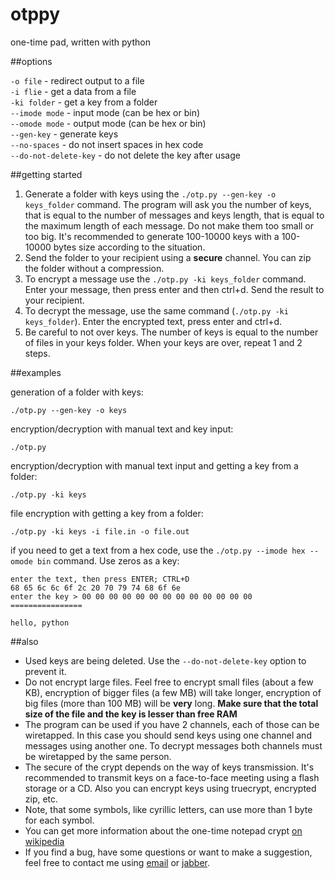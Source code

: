 otppy
=====

one-time pad, written with python

##options

`-o file` - redirect output to a file  
`-i flie` - get a data from a file  
`-ki folder` - get a key from a folder  
`--imode mode` - input mode (can be hex or bin)  
`--omode mode` - output mode (can be hex or bin)  
`--gen-key` - generate keys  
`--no-spaces` - do not insert spaces in hex code  
`--do-not-delete-key` - do not delete the key after usage  

##getting started

1. Generate a folder with keys using the `./otp.py --gen-key -o keys_folder` command. The program will ask you the number of keys, that is equal to the number of messages and keys length, that is equal to the maximum length of each message. Do not make them too small or too big. It's recommended to generate 100-10000 keys with a 100-10000 bytes size according to the situation.
2. Send the folder to your recipient using a **secure** channel. You can zip the folder without a compression.
3. To encrypt a message use the `./otp.py -ki keys_folder` command. Enter your message, then press enter and then ctrl+d. Send the result to your recipient.
4. To decrypt the message, use the same command (`./otp.py -ki keys_folder`). Enter the encrypted text, press enter and ctrl+d.
5. Be careful to not over keys. The number of keys is equal to the number of files in your keys folder. When your keys are over, repeat 1 and 2 steps.

##examples

generation of a folder with keys:

    ./otp.py --gen-key -o keys

encryption/decryption with manual text and key input:

    ./otp.py

encryption/decryption with manual text input and getting a key from a folder:

    ./otp.py -ki keys

file encryption with getting a key from a folder:

    ./otp.py -ki keys -i file.in -o file.out

if you need to get a text from a hex code, use the `./otp.py --imode hex --omode bin` command. Use zeros as a key:

    enter the text, then press ENTER; CTRL+D
    68 65 6c 6c 6f 2c 20 70 79 74 68 6f 6e
    enter the key > 00 00 00 00 00 00 00 00 00 00 00 00 00
    ================

    hello, python

##also

* Used keys are being deleted. Use the `--do-not-delete-key` option to prevent it.
* Do not encrypt large files. Feel free to encrypt small files (about a few KB), encryption of bigger files (a few MB) will take longer, encryption of big files (more than 100 MB) will be **very** long. **Make sure that the total size of the file and the key is lesser than free RAM**
* The program can be used if you have 2 channels, each of those can be wiretapped. In this case you should send keys using one channel and messages using another one. To decrypt messages both channels must be wiretapped by the same person.
* The secure of the crypt depends on the way of keys transmission. It's recommended to transmit keys on a face-to-face meeting using a flash storage or a CD. Also you can encrypt keys using truecrypt, encrypted zip, etc.
* Note, that some symbols, like cyrillic letters, can use more than 1 byte for each symbol.
* You can get more information about the one-time notepad crypt [on wikipedia](http://en.wikipedia.org/wiki/One-time_pad)
* If you find a bug, have some questions or want to make a suggestion, feel free to contact me using [email](mailto:anton-tsyganenko@yandex.ru) or [jabber](xmpp:antontsyganenko@jabber.ru).
